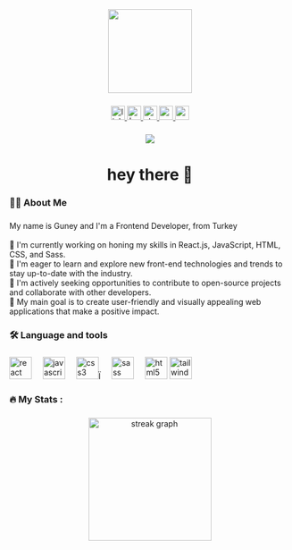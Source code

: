 <div align="center">
  <img height="150" src="https://camo.githubusercontent.com/62da68eb62b1e5f175f7d1f0191dd89a653d7908feb22d37d4a0ab07365d6791/68747470733a2f2f6d656469612e67697068792e636f6d2f6d656469612f4d3967624264396e6244724f5475314d71782f67697068792e676966"  />
</div>

###

<div align="center">
  <a target="_blank" href="https://www.linkedin.com/in/g%C3%BCney-unay-97ab96235/"><img src="https://img.shields.io/static/v1?message=LinkedIn&logo=linkedin&label=&color=0077B5&logoColor=white&labelColor=&style=for-the-badge" height="25" alt="linkedin logo"  /> </a>
  <a target="_blank" href="https://www.hackerrank.com/guneymarketing17?hr_r=1"> <img src="https://img.shields.io/static/v1?message=HackerRank&logo=hackerrank&label=&color=2EC866&logoColor=white&labelColor=&style=for-the-badge" height="25" alt="hackerrank logo"  /> </a>
  <a target="_blank" href="https://stackoverflow.com/users/21895849/guneyunay"> <img src="https://img.shields.io/static/v1?message=Stackoverflow&logo=stackoverflow&label=&color=FE7A16&logoColor=white&labelColor=&style=for-the-badge" height="25" alt="stackoverflow logo"  /> </a>
 <a target="_blank" href="https://codepen.io/unaygney">  <img src="https://img.shields.io/static/v1?message=Codepen&logo=codepen&label=&color=000000&logoColor=white&labelColor=&style=for-the-badge" height="25" alt="codepen logo"  /> </a>
 <a target="_blank" href="mailto:unaygney17@gmail.com">  <img src="https://img.shields.io/static/v1?message=Gmail&logo=gmail&label=&color=D14836&logoColor=white&labelColor=&style=for-the-badge" height="25" alt="gmail logo"  /> </a>
</div>

###

<div align="center">
  <img src="https://visitor-badge.laobi.icu/badge?page_id=unaygney.unaygney&"  />
</div>

###

<h1 align="center">hey there 👋</h1>

###

<h3 align="left">👩‍💻  About Me</h3>

###

<p align="left">My name is Guney and I'm a Frontend Developer, from Turkey<br><br>🔭 I'm currently working on honing my skills in React.js, JavaScript, HTML, CSS, and Sass.<br>🌱 I'm eager to learn and explore new front-end technologies and trends to stay up-to-date with the industry.<br>💼 I'm actively seeking opportunities to contribute to open-source projects and collaborate with other developers.<br>🚀 My main goal is to create user-friendly and visually appealing web applications that make a positive impact.</p>

###

<h3 align="left">🛠 Language and tools</h3>

###

<div align="left">
  <img src="https://cdn.jsdelivr.net/gh/devicons/devicon/icons/react/react-original.svg" height="40" alt="react logo"  />
  <img width="12" />
  <img src="https://cdn.jsdelivr.net/gh/devicons/devicon/icons/javascript/javascript-original.svg" height="40" alt="javascript logo"  />
  <img width="12" />
  <img src="https://cdn.jsdelivr.net/gh/devicons/devicon/icons/css3/css3-original.svg" height="40" alt="css3 logo"  />Ï
  <img width="12" />
  <img src="https://cdn.jsdelivr.net/gh/devicons/devicon/icons/sass/sass-original.svg" height="40" alt="sass logo"  />
  <img width="12" />
  <img src="https://cdn.jsdelivr.net/gh/devicons/devicon/icons/html5/html5-original.svg" height="40" alt="html5 logo"  />
  <img src="https://www.vectorlogo.zone/logos/tailwindcss/tailwindcss-icon.svg" alt="tailwind" width="40" height="40"/>
</div>

###

<h3 align="left">🔥   My Stats :</h3>

###

<div align="center">
  <img src="https://streak-stats.demolab.com?user=unaygney&locale=en&mode=daily&theme=dark&hide_border=false&border_radius=5&order=3" height="220" alt="streak graph"  />
</div>

###
